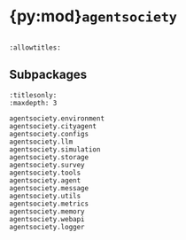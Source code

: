 # {py:mod}`agentsociety`

```{py:module} agentsociety
```

```{autodoc2-docstring} agentsociety
:allowtitles:
```

## Subpackages

```{toctree}
:titlesonly:
:maxdepth: 3

agentsociety.environment
agentsociety.cityagent
agentsociety.configs
agentsociety.llm
agentsociety.simulation
agentsociety.storage
agentsociety.survey
agentsociety.tools
agentsociety.agent
agentsociety.message
agentsociety.utils
agentsociety.metrics
agentsociety.memory
agentsociety.webapi
agentsociety.logger
```
